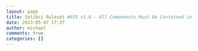 ```yaml
---
layout: page
title: Solibri Ruleset #015 v1.0 - All Components Must Be Contained in a Floor
date: 2013-05-07 17:37
author: michael
comments: true
categories: []
---
```


